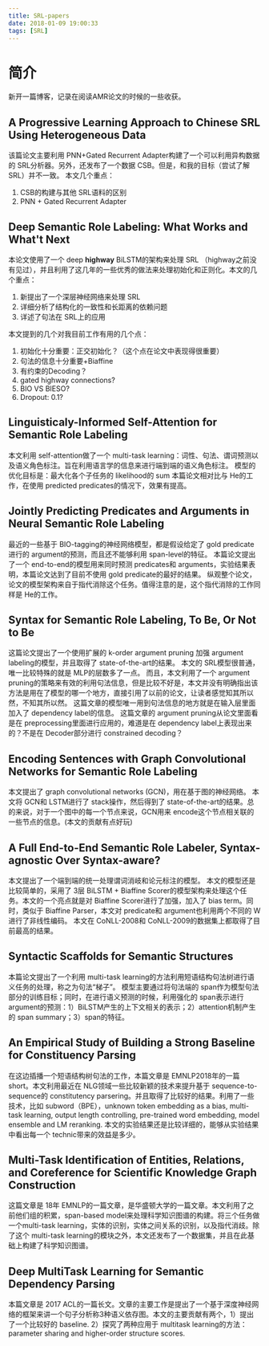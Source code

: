 ```yaml
---
title: SRL-papers
date: 2018-01-09 19:00:33
tags: [SRL]
---
```

# 简介
新开一篇博客，记录在阅读AMR论文的时候的一些收获。
<!--more-->
## A Progressive Learning Approach to Chinese SRL Using Heterogeneous Data
该篇论文主要利用 PNN+Gated Recurrent Adapter构建了一个可以利用异构数据的 SRL分析器。另外，还发布了一个数据 CSB。但是，和我的目标（尝试了解 SRL）并不一致。
本文几个重点：
1. CSB的构建与其他 SRL语料的区别
2. PNN + Gated Recurrent Adapter

## Deep Semantic Role Labeling: What Works and What't Next
本论文使用了一个 deep __highway__ BiLSTM的架构来处理 SRL （highway之前没有见过），并且利用了这几年的一些优秀的做法来处理初始化和正则化。本文的几个重点：
1. 新提出了一个深层神经网络来处理 SRL
2. 详细分析了结构化的一致性和长距离的依赖问题
3. 详述了句法在 SRL上的应用

本文提到的几个对我目前工作有用的几个点：
1. 初始化十分重要：正交初始化？（这个点在论文中表现得很重要）
2. 句法的信息十分重要+Biaffine
3. 有约束的Decoding？
4. gated highway connections?
5. BIO VS BIESO?
6. Dropout: 0.1?

## Linguisticaly-Informed Self-Attention for Semantic Role Labeling
本文利用 self-attention做了一个 multi-task learning：词性、句法、谓词预测以及语义角色标注。旨在利用语言学的信息来进行端到端的语义角色标注。
模型的优化目标是：最大化各个子任务的 likelihood的 sum
本篇论文相对比与 He的工作，在使用 predicted predicates的情况下，效果有提高。

## Jointly Predicting Predicates and Arguments in Neural Semantic Role Labeling
最近的一些基于 BIO-tagging的神经网络模型，都是假设给定了 gold predicate进行的 argument的预测，而且还不能够利用 span-level的特征。
本篇论文提出了一个 end-to-end的模型用来同时预测 predicates和 arguments，实验结果表明，本篇论文达到了目前不使用 gold predicate的最好的结果。
纵观整个论文，论文的模型架构来自于指代消除这个任务。值得注意的是，这个指代消除的工作同样是 He的工作。

## Syntax for Semantic Role Labeling, To Be, Or Not to Be
这篇论文提出了一个使用扩展的 k-order argument pruning 加强 argument labeling的模型，并且取得了 state-of-the-art的结果。
本文的 SRL模型很普通，唯一比较特殊的就是 MLP的层数多了一点。
而且，本文利用了一个 argument pruning的策略来有效的利用句法信息，但是比较不好是，本文并没有明确指出该方法是用在了模型的哪一个地方，直接引用了以前的论文，让读者感觉知其所以然，不知其所以然。
这篇文章的模型唯一用到句法信息的地方就是在输入层里面加入了 dependency label的信息。
这篇文章的 argument pruning从论文里面看是在 preprocessing里面进行应用的，难道是在 dependency label上表现出来的？不是在 Decoder部分进行 constrained decoding？

## Encoding Sentences with Graph Convolutional Networks for Semantic Role Labeling
本文提出了 graph convolutional networks (GCN)，用在基于图的神经网络。
本文将 GCN和 LSTM进行了 stack操作，然后得到了 state-of-the-art的结果。总的来说，对于一个图中的每一个节点来说，GCN用来 encode这个节点相关联的一些节点的信息。(本文的贡献有点好玩)

## A Full End-to-End Semantic Role Labeler, Syntax-agnostic Over Syntax-aware?
本文提出了一个端到端的统一处理谓词消岐和论元标注的模型。
本文的模型还是比较简单的，采用了 3层 BiLSTM + Biaffine Scorer的模型架构来处理这个任务。本文的一个亮点就是对 Biaffine Scorer进行了加强，加入了 bias term。同时，类似于 Biaffine Parser，本文对 predicate和 argument也利用两个不同的 W进行了非线性编码。
本文在 CoNLL-2008和 CoNLL-2009的数据集上都取得了目前最高的结果。

## Syntactic Scaffolds for Semantic Structures
本篇论文提出了一个利用 multi-task learning的方法利用短语结构句法树进行语义任务的处理，称之为句法“梯子”。
模型主要通过将句法端的 span作为模型句法部分的训练目标；同时，在进行语义预测的时候，利用强化的 span表示进行 argument的预测：1）BiLSTM产生的上下文相关的表示；2）attention机制产生的 span summary；3）span的特征。

## An Empirical Study of Building a Strong Baseline for Constituency Parsing
在这边插播一个短语结构树句法的工作，本篇文章是 EMNLP2018年的一篇short。本文利用最近在 NLG领域一些比较新颖的技术来提升基于 sequence-to-sequence的 constitutency parsering。并且取得了比较好的结果。利用了一些技术，比如 subword（BPE），unknown token embedding as a bias, multi-task learning, output length controlling, pre-trained word embedding, model ensemble and LM reranking. 本文的实验结果还是比较详细的，能够从实验结果中看出每一个 technic带来的效益是多少。

## Multi-Task Identification of Entities, Relations, and Coreference for Scientific Knowledge Graph Construction
这篇文章是 18年 EMNLP的一篇文章，是华盛顿大学的一篇文章。本文利用了之前他们组的积累，span-based model来处理科学知识图谱的构建。将三个任务做一个multi-task learning，实体的识别，实体之间关系的识别，以及指代消歧。除了这个 multi-task learning的模块之外，本文还发布了一个数据集，并且在此基础上构建了科学知识图谱。

## Deep MultiTask Learning for Semantic Dependency Parsing
本篇文章是 2017 ACL的一篇长文。文章的主要工作是提出了一个基于深度神经网络的框架来讲一个句子分析称3种语义依存图。本文的主要贡献有两个，1）提出了一个比较好的 baseline. 2）探究了两种应用于 multitask learning的方法：parameter sharing and higher-order structure scores.

